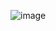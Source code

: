 ![image](https://user-images.githubusercontent.com/59850361/164909545-63dbd881-6b59-4901-b880-cd25bb43fe96.png)
